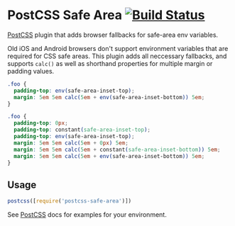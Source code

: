 # PostCSS Safe Area [![Build Status][ci-img]][ci]

[PostCSS] plugin that adds browser fallbacks for safe-area env variables.

[PostCSS]: https://github.com/postcss/postcss
[ci-img]:  https://travis-ci.org/plegner/postcss-safe-area.svg
[ci]:      https://travis-ci.org/plegner/postcss-safe-area

Old iOS and Android browsers don't support environment variables that are required for CSS safe areas. This plugin adds all neccessary fallbacks, and supports `calc()` as well as shorthand properties for multiple margin or padding values.

```css
.foo {
  padding-top: env(safe-area-inset-top);
  margin: 5em 5em calc(5em + env(safe-area-inset-bottom)) 5em;
}
```

```css
.foo {
  padding-top: 0px;
  padding-top: constant(safe-area-inset-top);
  padding-top: env(safe-area-inset-top);
  margin: 5em 5em calc(5em + 0px) 5em;
  margin: 5em 5em calc(5em + constant(safe-area-inset-bottom)) 5em;
  margin: 5em 5em calc(5em + env(safe-area-inset-bottom)) 5em;
}
```

## Usage

```js
postcss([require('postcss-safe-area')])
```

See [PostCSS] docs for examples for your environment.
